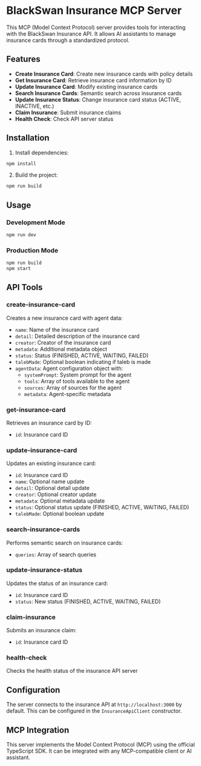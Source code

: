 # BlackSwan Insurance MCP Server

This MCP (Model Context Protocol) server provides tools for interacting with the BlackSwan Insurance API. It allows AI assistants to manage insurance cards through a standardized protocol.

## Features

- **Create Insurance Card**: Create new insurance cards with policy details
- **Get Insurance Card**: Retrieve insurance card information by ID
- **Update Insurance Card**: Modify existing insurance cards
- **Search Insurance Cards**: Semantic search across insurance cards
- **Update Insurance Status**: Change insurance card status (ACTIVE, INACTIVE, etc.)
- **Claim Insurance**: Submit insurance claims
- **Health Check**: Check API server status

## Installation

1. Install dependencies:
```bash
npm install
```

2. Build the project:
```bash
npm run build
```

## Usage

### Development Mode
```bash
npm run dev
```

### Production Mode
```bash
npm run build
npm start
```

## API Tools

### create-insurance-card
Creates a new insurance card with agent data:
- `name`: Name of the insurance card
- `detail`: Detailed description of the insurance card
- `creator`: Creator of the insurance card
- `metadata`: Additional metadata object
- `status`: Status (FINISHED, ACTIVE, WAITING, FAILED)
- `talebMade`: Optional boolean indicating if taleb is made
- `agentData`: Agent configuration object with:
  - `systemPrompt`: System prompt for the agent
  - `tools`: Array of tools available to the agent
  - `sources`: Array of sources for the agent
  - `metadata`: Agent-specific metadata

### get-insurance-card
Retrieves an insurance card by ID:
- `id`: Insurance card ID

### update-insurance-card
Updates an existing insurance card:
- `id`: Insurance card ID
- `name`: Optional name update
- `detail`: Optional detail update
- `creator`: Optional creator update
- `metadata`: Optional metadata update
- `status`: Optional status update (FINISHED, ACTIVE, WAITING, FAILED)
- `talebMade`: Optional boolean update

### search-insurance-cards
Performs semantic search on insurance cards:
- `queries`: Array of search queries

### update-insurance-status
Updates the status of an insurance card:
- `id`: Insurance card ID
- `status`: New status (FINISHED, ACTIVE, WAITING, FAILED)

### claim-insurance
Submits an insurance claim:
- `id`: Insurance card ID

### health-check
Checks the health status of the insurance API server

## Configuration

The server connects to the insurance API at `http://localhost:3000` by default. This can be configured in the `InsuranceApiClient` constructor.

## MCP Integration

This server implements the Model Context Protocol (MCP) using the official TypeScript SDK. It can be integrated with any MCP-compatible client or AI assistant.